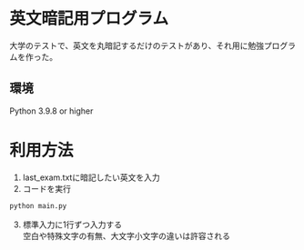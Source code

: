 # 英文暗記用プログラム
大学のテストで、英文を丸暗記するだけのテストがあり、それ用に勉強プログラムを作った。

## 環境
Python 3.9.8 or higher

# 利用方法
1. last_exam.txtに暗記したい英文を入力
2. コードを実行  
```bash
python main.py
```
3. 標準入力に1行ずつ入力する  
空白や特殊文字の有無、大文字小文字の違いは許容される
